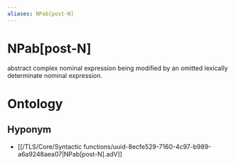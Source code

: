 ```yaml
---
aliases: NPab[post-N]
---
```

# NPab[post-N]

abstract complex nominal expression being modified by an omitted lexically determinate nominal expression.
# Ontology

## Hyponym
- [[/TLS/Core/Syntactic functions/uuid-8ecfe529-7160-4c97-b989-a6a9248aea07|NPab[post-N].adV]]